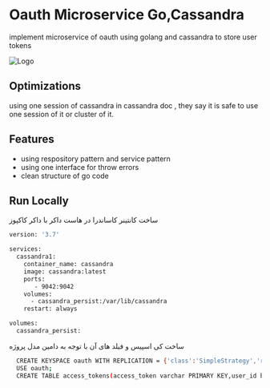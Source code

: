 
# Oauth Microservice Go,Cassandra

implement microservice of oauth using golang and cassandra to store user tokens







![Logo](https://cilium.io/static/04756b327d0e0b7bd9c44efa00e2839a/f275c/cassandra_go2.webp)


## Optimizations

using one session of cassandra
in cassandra doc , they say it is safe to use one session of it or cluster of it.



## Features

- using respository pattern and service pattern
- using one interface for throw errors
- clean structure of go code


## Run Locally

ساخت کانتینر کاساندرا در هاست داکر با داکر کاکپوز

```bash
version: '3.7'

services:
  cassandra1:
    container_name: cassandra
    image: cassandra:latest
    ports:
       - 9042:9042
    volumes:
      - cassandra_persist:/var/lib/cassandra
    restart: always

volumes:
  cassandra_persist:

```

ساخت کی اسپیس و فیلد های آن با توجه به دامین مدل پروژه

```bash
  CREATE KEYSPACE oauth WITH REPLICATION = {'class':'SimpleStrategy','replication_factor':1}
  USE oauth;
  CREATE TABLE access_tokens(access_token varchar PRIMARY KEY,user_id bigint,client_id bigint,expires bigint);

```
